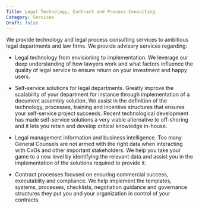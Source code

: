 ```yaml
---
Title: Legal Technology, Contract and Process Consulting
Category: Services
Draft: false
---
```


We provide technology and legal process consulting services to ambitious legal departments and law firms. We provide advisory services regarding:

* Legal technology from envisioning to implementation. We leverage our deep understanding of how lawyers work and what factors influence the quality of legal service to ensure return on your investment and happy users.

* Self-service solutions for legal departments. Greatly improve the scalability of your department for instance through implementation of a document assembly solution. We assist in the definition of the technology, processes, training and incentive structures that ensures your self-service project succeeds. Recent technological development has made self-service solutions a very viable alternative to off-shoring and it lets you retain and develop critical knowledge in-house.

* Legal management information and business intelligence. Too many General Counsels are not armed with the right data when interacting with CxOs and other important stakeholders. We help you take your game to a new level by identifying the relevant data and assist you in the implementation of the solutions required to provide it.

* Contract processes focused on ensuring commercial success, executablity and compliance. We help implement the templates, systems, processes, checklists, negotiation guidance and governance structures they put you and your organization in control of your contracts.
